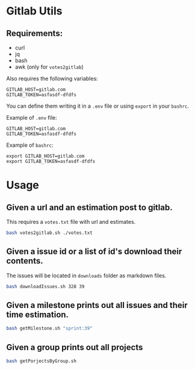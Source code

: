 # Gitlab Utils

## Requirements:

- curl
- jq
- bash
- awk (only for `votes2gitlab`)

Also requires the following variables:

```
GITLAB_HOST=gitlab.com
GITLAB_TOKEN=asfasdf-dfdfs
```

You can define them writing it in a `.env` file or using `export` in your `bashrc`.

Example of `.env` file:

```
GITLAB_HOST=gitlab.com
GITLAB_TOKEN=asfasdf-dfdfs
```

Example of `bashrc`:

```
export GITLAB_HOST=gitlab.com
export GITLAB_TOKEN=asfasdf-dfdfs
```

# Usage

## Given a url and an estimation post to gitlab.

This requires a `votes.txt` file with url and estimates.

```bash
bash votes2gitlab.sh ./votes.txt
```

## Given a issue id or a list of id's download their contents.

The issues will be located in `downloads` folder as markdown files.

```bash
bash downloadIssues.sh 328 39
```

## Given a milestone prints out all issues and their time estimation.

```bash
bash getMilestone.sh "sprint:39"
```

## Given a group prints out all projects

```bash
bash getPorjectsByGroup.sh
```
